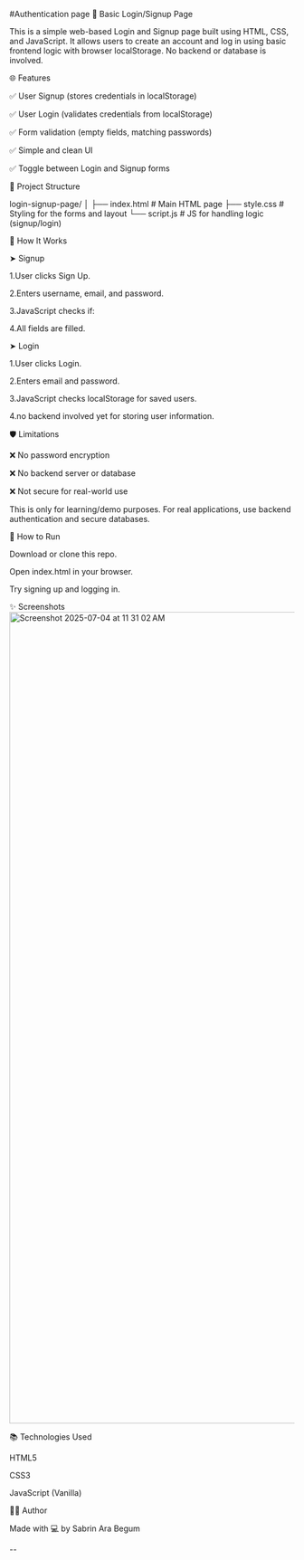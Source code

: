 #Authentication page
🔐 Basic Login/Signup Page

This is a simple web-based Login and Signup page built using HTML, CSS, and JavaScript. It allows users to create an account and log in using basic frontend logic with browser localStorage. No backend or database is involved.

🌐 Features

✅ User Signup (stores credentials in localStorage)

✅ User Login (validates credentials from localStorage)

✅ Form validation (empty fields, matching passwords)

✅ Simple and clean UI

✅ Toggle between Login and Signup forms

📁 Project Structure

login-signup-page/ │ 
├── index.html # Main HTML page 
├── style.css # Styling for the forms and layout 
└── script.js # JS for handling logic (signup/login)

🚀 How It Works

➤ Signup

1.User clicks Sign Up.

2.Enters username, email, and password.

3.JavaScript checks if:

4.All fields are filled.

➤ Login

1.User clicks Login.

2.Enters email and password.

3.JavaScript checks localStorage for saved users.

4.no backend involved yet for storing user information.

🛡️ Limitations

❌ No password encryption

❌ No backend server or database

❌ Not secure for real-world use

This is only for learning/demo purposes. For real applications, use backend authentication and secure databases.

🧪 How to Run

Download or clone this repo.

Open index.html in your browser.

Try signing up and logging in.

✨ Screenshots
<img width="1435" alt="Screenshot 2025-07-04 at 11 31 02 AM" src="https://github.com/user-attachments/assets/94c7d04e-63c0-4232-8fda-ecfb994c16eb" />



📚 Technologies Used

HTML5

CSS3

JavaScript (Vanilla)

🧑‍💻 Author

Made with 💻 by Sabrin Ara Begum

--

